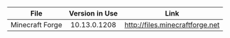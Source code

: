 File | Version in Use | Link
:-: | :-: | :-:
Minecraft Forge | 10.13.0.1208 | http://files.minecraftforge.net
